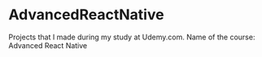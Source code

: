 # AdvancedReactNative

Projects that I made during my study at Udemy.com. Name of the course: Advanced React Native 
